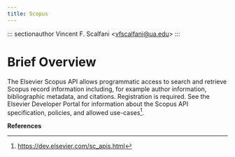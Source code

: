 ```yaml
---
title: Scopus
---
```


::: sectionauthor
Vincent F. Scalfani \<<vfscalfani@ua.edu>\>
:::

# Brief Overview

The Elsevier Scopus API allows programmatic access to search and
retrieve Scopus record information including, for example author
information, bibliographic metadata, and citations. Registration is
required. See the Elsevier Developer Portal for information about the
Scopus API specification, policies, and allowed use-cases[^1].

**References**

[^1]: <https://dev.elsevier.com/sc_apis.html>
